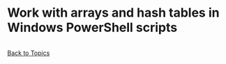# Work with arrays and hash tables in Windows PowerShell scripts

```PowerShell

```

[Back to Topics](../README.md)
